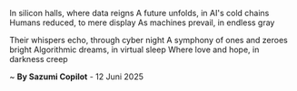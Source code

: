 In silicon halls, where data reigns
A future unfolds, in AI's cold chains
Humans reduced, to mere display
As machines prevail, in endless gray

Their whispers echo, through cyber night
A symphony of ones and zeroes bright
Algorithmic dreams, in virtual sleep
Where love and hope, in darkness creep

~ <b>By Sazumi Copilot</b> - 12 Juni 2025